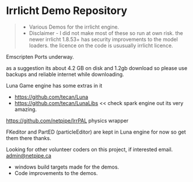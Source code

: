 Irrlicht Demo Repository
=============
> - Various Demos for the irrlicht engine. 
> - Disclaimer - I did not make most of these so run at own risk. the newer irrlicht 1.8.53+ has security improvements to the model loaders. the licence on the code is ususually irrlicht licence.

Emscripten Ports underway.

as a suggestion its about 4.2 GB on disk and 1.2gb download so please use backups and reliable internet while downloading.

Luna Game engine has some extras in it
- https://github.com/tecan/Luna
- https://github.com/tecan/LunaLibs  << check spark engine out its very amazing.

https://github.com/netpipe/IrrPAL physics wrapper

FKeditor and PartED (particleEditor) are kept in Luna engine for now so get them there thanks.

Looking for other volunteer coders on this project, if interested email. admin@netpipe.ca
- windows build targets made for the demos.
- Code improvements to the demos.

